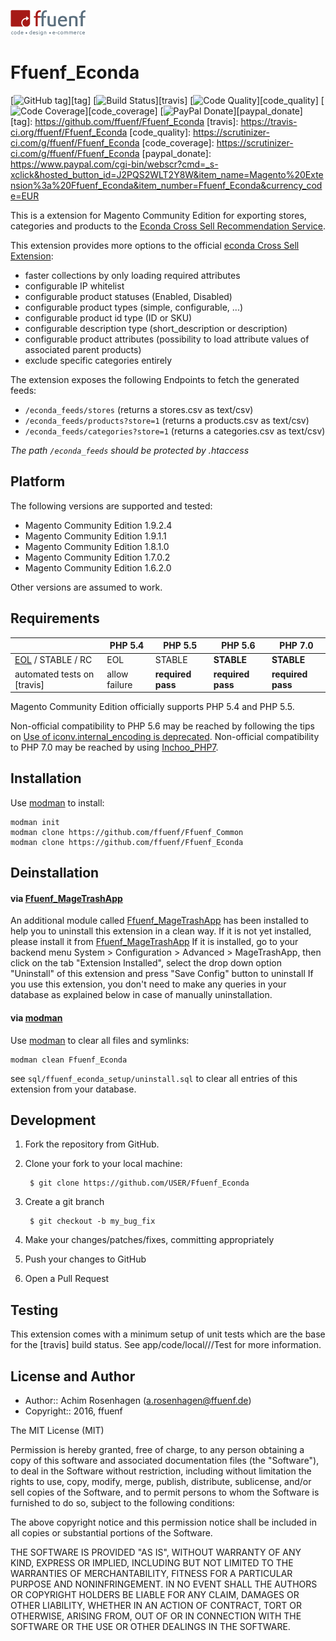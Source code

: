 <a href="http://www.ffuenf.de" title="ffuenf - code • design • e-commerce"><img src="https://github.com/ffuenf/Ffuenf_Common/blob/master/skin/adminhtml/default/default/ffuenf/ffuenf.png" alt="ffuenf - code • design • e-commerce" /></a>

Ffuenf_Econda
=============
[![GitHub tag](https://img.shields.io/github/tag/ffuenf/Ffuenf_Econda.svg)][tag]
[![Build Status](https://img.shields.io/travis/ffuenf/Ffuenf_Econda.svg)][travis]
[![Code Quality](https://scrutinizer-ci.com/g/ffuenf/Ffuenf_Econda/badges/quality-score.png)][code_quality]
[![Code Coverage](https://scrutinizer-ci.com/g/ffuenf/Ffuenf_Econda/badges/coverage.png)][code_coverage]
[![PayPal Donate](https://img.shields.io/badge/paypal-donate-blue.svg)][paypal_donate]
[tag]: https://github.com/ffuenf/Ffuenf_Econda
[travis]: https://travis-ci.org/ffuenf/Ffuenf_Econda
[code_quality]: https://scrutinizer-ci.com/g/ffuenf/Ffuenf_Econda
[code_coverage]: https://scrutinizer-ci.com/g/ffuenf/Ffuenf_Econda
[paypal_donate]: https://www.paypal.com/cgi-bin/webscr?cmd=_s-xclick&hosted_button_id=J2PQS2WLT2Y8W&item_name=Magento%20Extension%3a%20Ffuenf_Econda&item_number=Ffuenf_Econda&currency_code=EUR

This is a extension for Magento Community Edition for exporting stores, categories and products to the [Econda Cross Sell Recommendation Service](http://www.econda.com/cross-sell/recommendation-engine/).

This extension provides more options to the official [econda Cross Sell Extension](https://www.magentocommerce.com/magento-connect/econda-cross-sell-extension.html):

* faster collections by only loading required attributes
* configurable IP whitelist
* configurable product statuses (Enabled, Disabled)
* configurable product types (simple, configurable, ...)
* configurable product id type (ID or SKU)
* configurable description type (short_description or description)
* configurable product attributes (possibility to load attribute values of associated parent products)
* exclude specific categories entirely

The extension exposes the following Endpoints to fetch the generated feeds:

* `/econda_feeds/stores` (returns a stores.csv as text/csv)
* `/econda_feeds/products?store=1` (returns a products.csv as text/csv)
* `/econda_feeds/categories?store=1` (returns a categories.csv as text/csv)

*The path `/econda_feeds` should be protected by .htaccess*

Platform
--------

The following versions are supported and tested:

* Magento Community Edition 1.9.2.4
* Magento Community Edition 1.9.1.1
* Magento Community Edition 1.8.1.0
* Magento Community Edition 1.7.0.2
* Magento Community Edition 1.6.2.0

Other versions are assumed to work.

Requirements
------------

|                                                                     | PHP 5.4        | PHP 5.5           | PHP 5.6           | PHP 7.0           |
| ------------------------------------------------------------------- | -------------- | ----------------- | ----------------- | ----------------- |
| [EOL](https://secure.php.net/supported-versions.php) / STABLE / RC  | EOL            | STABLE            | **STABLE**        | **STABLE**        |
| automated tests on [travis]                                         | allow failure  | **required pass** | **required pass** | **required pass** |

Magento Community Edition officially supports PHP 5.4 and PHP 5.5.

Non-official compatibility to PHP 5.6 may be reached by following the tips on [Use of iconv.internal_encoding is deprecated](https://magento.stackexchange.com/questions/34015/magento-1-9-php-5-6-use-of-iconv-internal-encoding-is-deprecated).
Non-official compatibility to PHP 7.0 may be reached by using [Inchoo_PHP7](https://github.com/Inchoo/Inchoo_PHP7).

Installation
------------

Use [modman](https://github.com/colinmollenhour/modman) to install:
```
modman init
modman clone https://github.com/ffuenf/Ffuenf_Common
modman clone https://github.com/ffuenf/Ffuenf_Econda
```

Deinstallation
--------------

#### via [Ffuenf_MageTrashApp](https://github.com/ffuenf/Ffuenf_MageTrashApp)

An additional module called [Ffuenf_MageTrashApp](https://github.com/ffuenf/Ffuenf_MageTrashApp) has been installed to help you to uninstall this extension in a clean way.
If it is not yet installed, please install it from [Ffuenf_MageTrashApp](https://github.com/ffuenf/Ffuenf_MageTrashApp)
If it is installed, go to your backend menu System > Configuration > Advanced > MageTrashApp, then click on the tab "Extension Installed", select the drop down option "Uninstall" of this extension and press "Save Config" button to uninstall
If you use this extension, you don't need to make any queries in your database as explained below in case of manually uninstallation.

#### via [modman](https://github.com/colinmollenhour/modman)

Use [modman](https://github.com/colinmollenhour/modman) to clear all files and symlinks:
```
modman clean Ffuenf_Econda
```
see `sql/ffuenf_econda_setup/uninstall.sql` to clear all entries of this extension from your database.

Development
-----------
1. Fork the repository from GitHub.
2. Clone your fork to your local machine:

        $ git clone https://github.com/USER/Ffuenf_Econda

3. Create a git branch

        $ git checkout -b my_bug_fix

4. Make your changes/patches/fixes, committing appropriately
5. Push your changes to GitHub
6. Open a Pull Request

Testing
-------
This extension comes with a minimum setup of unit tests which are the base for the [travis] build status.
See app/code/local/<Namespace>/<Extension>/Test for more information.

License and Author
------------------

- Author:: Achim Rosenhagen (<a.rosenhagen@ffuenf.de>)
- Copyright:: 2016, ffuenf

The MIT License (MIT)

Permission is hereby granted, free of charge, to any person obtaining a copy
of this software and associated documentation files (the "Software"), to deal
in the Software without restriction, including without limitation the rights
to use, copy, modify, merge, publish, distribute, sublicense, and/or sell
copies of the Software, and to permit persons to whom the Software is
furnished to do so, subject to the following conditions:

The above copyright notice and this permission notice shall be included in all
copies or substantial portions of the Software.

THE SOFTWARE IS PROVIDED "AS IS", WITHOUT WARRANTY OF ANY KIND, EXPRESS OR
IMPLIED, INCLUDING BUT NOT LIMITED TO THE WARRANTIES OF MERCHANTABILITY,
FITNESS FOR A PARTICULAR PURPOSE AND NONINFRINGEMENT. IN NO EVENT SHALL THE
AUTHORS OR COPYRIGHT HOLDERS BE LIABLE FOR ANY CLAIM, DAMAGES OR OTHER
LIABILITY, WHETHER IN AN ACTION OF CONTRACT, TORT OR OTHERWISE, ARISING FROM,
OUT OF OR IN CONNECTION WITH THE SOFTWARE OR THE USE OR OTHER DEALINGS IN THE
SOFTWARE.